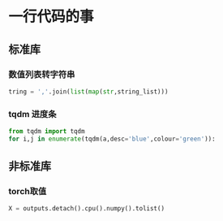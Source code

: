 # 一行代码的事
## 标准库
### 数值列表转字符串
```python
tring = ','.join(list(map(str,string_list)))
``` 
### tqdm 进度条
```python
from tqdm import tqdm
for i,j in enumerate(tqdm(a,desc='blue',colour='green')):
```

## 非标准库
### torch取值
```python
X = outputs.detach().cpu().numpy().tolist()
```

